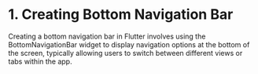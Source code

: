 # 1.  Creating Bottom Navigation Bar
Creating a bottom navigation bar in Flutter involves using the BottomNavigationBar widget to display navigation options at the bottom of the screen, typically allowing users to switch between different views or tabs within the app.